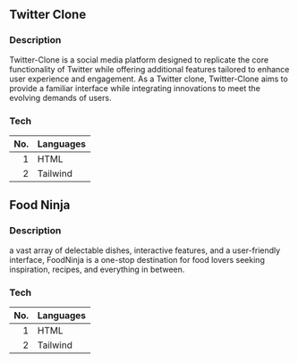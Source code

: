 ## Twitter Clone

### Description

Twitter-Clone is a social media platform designed to replicate the core functionality of Twitter while offering additional features tailored to enhance user experience and engagement. 
As a Twitter clone, Twitter-Clone aims to provide a familiar interface while integrating innovations to meet the evolving demands of users.

### Tech

| No.  | Languages     |
|-----:|---------------|
|     1| HTML          |
|     2| Tailwind      |

## Food Ninja

### Description

 a vast array of delectable dishes, interactive features, and a user-friendly interface, FoodNinja is a one-stop destination for food lovers seeking inspiration, recipes, and everything in between.

### Tech

| No.  | Languages     |
|-----:|---------------|
|     1| HTML          |
|     2| Tailwind      |

